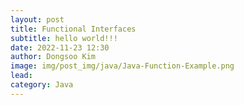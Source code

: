 ```yaml
---
layout: post
title: Functional Interfaces
subtitle: hello world!!!
date: 2022-11-23 12:30
author: Dongsoo Kim
image: img/post_img/java/Java-Function-Example.png
lead:
category: Java
---
```

